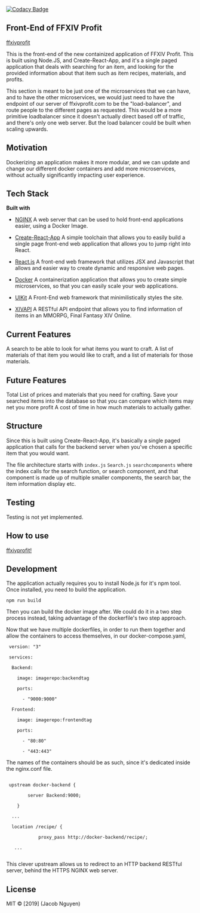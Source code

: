 [![Codacy Badge](https://api.codacy.com/project/badge/Grade/8ababf1babc34ebead05a146b6732759)](https://www.codacy.com/manual/synkre/marketboard-frontend?utm_source=github.com&amp;utm_medium=referral&amp;utm_content=icywaffle/marketboard-frontend&amp;utm_campaign=Badge_Grade)

## Front-End of FFXIV Profit

[ffxivprofit](http://ffxivprofit.com/)

This is the front-end of the new containized application of FFXIV Profit.
This is built using Node.JS, and Create-React-App, and it's a single paged application that deals with searching for an item, and looking for the provided information about that item such as item recipes, materials, and profits.

This section is meant to be just one of the microservices that we can have, and to have the other microservices, we would just need to have the endpoint of our server of ffxivprofit.com to be the "load-balancer", and route people to the different pages as requested.
This would be a more primitive loadbalancer since it doesn't actually direct based off of traffic, and there's only one web server. But the load balancer could be built when scaling upwards.

## Motivation
Dockerizing an application makes it more modular, and we can update and change our different docker containers and add more microservices, without actually significantly impacting user experience.

## Tech Stack
<b>Built with</b>

-   [NGINX](https://www.nginx.com/)
A web server that can be used to hold front-end applications easier, using a Docker Image.

-   [Create-React-App](https://github.com/facebook/create-react-app)
A simple toolchain that allows you to easily build a single page front-end web application that allows you to jump right into React.

-   [React.js](https://reactjs.org/)
A front-end web framework that utilizes JSX and Javascript that allows and easier way to create dynamic and responsive web pages.

-   [Docker](https://www.docker.com/)
A containerization application that allows you to create simple microservices, so that you can easily scale your web applications.

-   [UIKit](https://getuikit.com/)
A Front-End web framework that minimilistically styles the site.

-   [XIVAPI](https://xivapi.com/)
A RESTful API endpoint that allows you to find information of items in an MMORPG, Final Fantasy XIV Online.

## Current Features
A search to be able to look for what items you want to craft.
A list of materials of that item you would like to craft, and a list of materials for those materials.

## Future Features
Total List of prices and materials that you need for crafting.
Save your searched items into the database so that you can compare which items may net you more profit
A cost of time in how much materials to actually gather.

## Structure
Since this is built using Create-React-App, it's basically a single paged application that calls for the backend server when you've chosen a specific item that you would want.

The file architecture starts with
`index.js`
`Search.js`
`searchcomponents`
where the index calls for the search function, or search component, and that component is made up of multiple smaller components, the search bar, the item information display etc.

## Testing
Testing is not yet implemented.

## How to use
[ffxivprofit!](http://ffxivprofit.com/)

## Development
The application actually requires you to install Node.js for it's npm tool. Once installed, you need to build the application.

`npm run build`

Then you can build the docker image after. We could do it in a two step process instead, taking advantage of the dockerfile's two step approach.

Now that we have multiple dockerfiles, in order to run them together and allow the containers to access themselves, in our docker-compose.yaml,

```docker
 version: "3"

 services: 

  Backend: 
  
    image: imagerepo:backendtag
    
    ports: 
    
      - "9000:9000"
      
  Frontend:
  
    image: imagerepo:frontendtag
    
    ports: 
    
      - "80:80"
      
      - "443:443" 
```

The names of the containers should be as such, since it's dedicated inside the nginx.conf file.

```docker

 upstream docker-backend {

		server Backend:9000;
		
	}
	
  ...
  
  location /recipe/ {
  
			proxy_pass http://docker-backend/recipe/;
			
   ...
   
```

This clever upstream allows us to redirect to an HTTP backend RESTful server, behind the HTTPS NGINX web server.

## License
MIT © \[2019] (Jacob Nguyen)